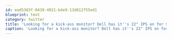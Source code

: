```yaml
---
id: ead5383f-0439-4921-b4e9-13d612f55ed1
blueprint: text
category: twitter
title: 'Looking for a kick-ass monitor? Dell has it''s 22" IPS on for $159 right now. KILLER deal accessories.dell.com/sna/products/M…'
caption: 'Looking for a kick-ass monitor? Dell has it''s 22" IPS on for $159 right now. KILLER deal <a href="http://accessories.dell.com/sna/products/Monitors_Flat_Panel_Widescreen/productdetail.aspx?c=ca&amp;l=en&amp;s=bsd&amp;cs=cabsdt1&amp;sku=320-2736&amp;baynote_bnrank=0&amp;baynote_irrank=0&amp;~ck=baynoteSearch" title="http://accessories.dell.com/sna/products/Monitors_Flat_Panel_Widescreen/productdetail.aspx?c=ca&amp;l=en&amp;s=bsd&amp;cs=cabsdt1&amp;sku=320-2736&amp;baynote_bnrank=0&amp;baynote_irrank=0&amp;~ck=baynoteSearch" class="link link_untco">accessories.dell.com/sna/products/M…</a>'
---
```

